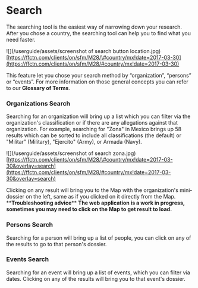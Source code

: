 # Search

The searching tool is the easiest way of narrowing down your research. After you chose a country, the searching tool can help you to find what you need faster.

![](/userguide/assets/screenshot of search button location.jpg) [https://ffctn.com/clients/on/sfm/M28/\#country/mx!date=2017-03-30](https://ffctn.com/clients/on/sfm/M28/#country/mx!date=2017-03-30)

This feature let you chose your search method by “organization”, “persons” or “events”. For more information on those general concepts you can refer to our **Glossary of Terms**.

### Organizations Search

Searching for an organization will bring up a list which you can filter via the organization's classification or if there are any allegations against that organization. For example, searching for "Zona" in Mexico brings up 58 results which can be sorted to include all classifications \(the default\) or "Militar" \(Military\), "Ejercito" \(Army\), or Armada \(Navy\).

![](/userguide/assets/screenshot of search zona.jpg) [https://ffctn.com/clients/on/sfm/M28/\#country/mx!date=2017-03-30&overlay=search](https://ffctn.com/clients/on/sfm/M28/#country/mx!date=2017-03-30&overlay=search)

Clicking on any result will bring you to the Map with the organization's mini-dossier on the left, same as if you clicked on it directly from the Map. \*\***Troubleshooting advice**\*\* **The web application is a work in progress, sometimes you may need to click on the Map to get result to load.**

### Persons Search

Searching for a person will bring up a list of people, you can click on any of the results to go to that person's dossier.

### Events Search

Searching for an event will bring up a list of events, which you can filter via dates. Clicking on any of the results will bring you to that event's dossier.

